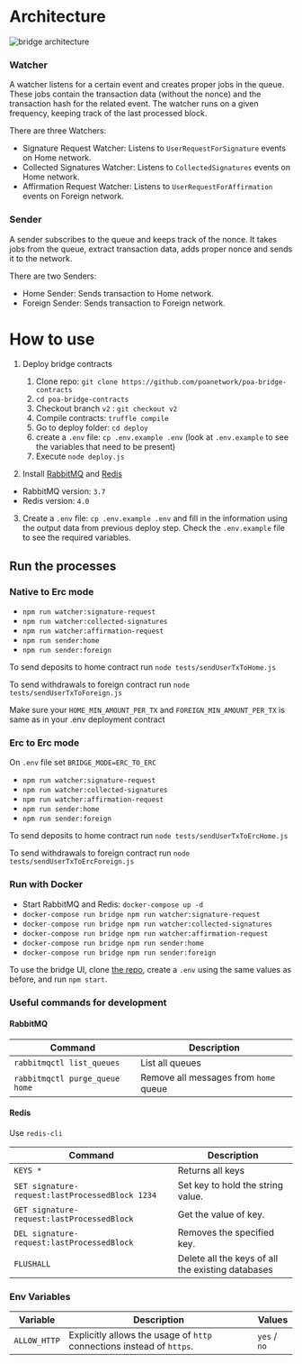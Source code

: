 # Architecture

![bridge architecture](https://user-images.githubusercontent.com/4614574/42094368-f260f648-7b85-11e8-91d4-e602253a6560.png)

### Watcher
A watcher listens for a certain event and creates proper jobs in the queue. These jobs contain the transaction data (without the nonce) and the transaction hash for the related event. The watcher runs on a given frequency, keeping track of the last processed block.

There are three Watchers:
- Signature Request Watcher: Listens to `UserRequestForSignature` events on Home network.
- Collected Signatures Watcher: Listens to `CollectedSignatures` events on Home network.
- Affirmation Request Watcher: Listens to `UserRequestForAffirmation` events on Foreign network.

### Sender
A sender subscribes to the queue and keeps track of the nonce. It takes jobs from the queue, extract transaction data, adds proper nonce and sends it to the network.

There are two Senders:
- Home Sender: Sends transaction to Home network.
- Foreign Sender: Sends transaction to Foreign network.

# How to use

1. Deploy bridge contracts
    1. Clone repo: `git clone https://github.com/poanetwork/poa-bridge-contracts`
    2. `cd poa-bridge-contracts`
    3. Checkout branch `v2` : `git checkout v2`
    4. Compile contracts: `truffle compile`
    5. Go to deploy folder: `cd deploy`
    6. create a `.env` file: `cp .env.example .env` (look at `.env.example` to see the variables that need to be present)
    7. Execute `node deploy.js`

2. Install [RabbitMQ](https://www.rabbitmq.com/) and [Redis](https://redis.io/)
  - RabbitMQ version: `3.7`
  - Redis version: `4.0`

3. Create a `.env` file: `cp .env.example .env` and fill in the information using the output data from previous deploy step. Check the `.env.example` file to see the required variables.

## Run the processes

### Native to Erc mode
  - `npm run watcher:signature-request`
  - `npm run watcher:collected-signatures`
  - `npm run watcher:affirmation-request`
  - `npm run sender:home`
  - `npm run sender:foreign`

To send deposits to home contract run `node tests/sendUserTxToHome.js`

To send withdrawals to foreign contract run `node tests/sendUserTxToForeign.js`

Make sure your `HOME_MIN_AMOUNT_PER_TX` and `FOREIGN_MIN_AMOUNT_PER_TX` is same as in your .env deployment contract


### Erc to Erc mode

On `.env` file set `BRIDGE_MODE=ERC_TO_ERC`

  - `npm run watcher:signature-request`
  - `npm run watcher:collected-signatures`
  - `npm run watcher:affirmation-request`
  - `npm run sender:home`
  - `npm run sender:foreign`

To send deposits to home contract run `node tests/sendUserTxToErcHome.js`

To send withdrawals to foreign contract run `node tests/sendUserTxToErcForeign.js`

### Run with Docker

  - Start RabbitMQ and Redis: `docker-compose up -d`
  - `docker-compose run bridge npm run watcher:signature-request`
  - `docker-compose run bridge npm run watcher:collected-signatures`
  - `docker-compose run bridge npm run watcher:affirmation-request`
  - `docker-compose run bridge npm run sender:home`
  - `docker-compose run bridge npm run sender:foreign`


To use the bridge UI, clone [the repo](https://github.com/poanetwork/bridge-ui/),
create a `.env` using the same values as before, and run `npm start`.

### Useful commands for development

#### RabbitMQ
Command | Description
--- | ---
`rabbitmqctl list_queues` | List all queues
`rabbitmqctl purge_queue home` | Remove all messages from `home` queue

#### Redis
Use `redis-cli`

Command | Description
--- | ---
`KEYS *` | Returns all keys
`SET signature-request:lastProcessedBlock 1234` | Set key to hold the string value.
`GET signature-request:lastProcessedBlock` | Get the value of key.
`DEL signature-request:lastProcessedBlock` | Removes the specified key.
`FLUSHALL` | Delete all the keys of all the existing databases


### Env Variables
Variable | Description | Values
--- | --- | ---
`ALLOW_HTTP` | Explicitly allows the usage of `http` connections instead of `https`. | `yes` / `no`
